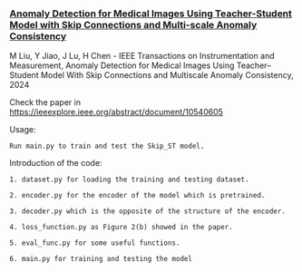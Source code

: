 ### [Anomaly Detection for Medical Images Using Teacher-Student Model with Skip Connections and Multi-scale Anomaly Consistency](https://ieeexplore.ieee.org/document/10540605)

M Liu, Y Jiao, J Lu, H Chen - IEEE Transactions on Instrumentation and Measurement,
Anomaly Detection for Medical Images Using Teacher–Student Model With Skip Connections and Multiscale Anomaly Consistency, 2024

Check the paper in https://ieeexplore.ieee.org/abstract/document/10540605

Usage:

    Run main.py to train and test the Skip_ST model.

Introduction of the code:

    1. dataset.py for loading the training and testing dataset.
    
    2. encoder.py for the encoder of the model which is pretrained.
    
    3. decoder.py which is the opposite of the structure of the encoder.
    
    4. loss_function.py as Figure 2(b) showed in the paper.
    
    5. eval_func.py for some useful functions.
    
    6. main.py for training and testing the model
